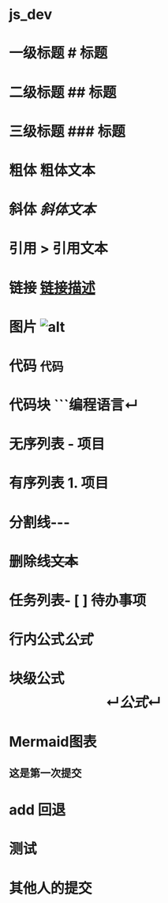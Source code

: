# js_dev
# 一级标题    # 标题
# 二级标题    ## 标题
# 三级标题    ### 标题
# 粗体        **粗体文本**
# 斜体        *斜体文本*
# 引用        > 引用文本
# 链接        [链接描述](url)
# 图片        ![alt](url "图片描述")
# 代码        `代码`
# 代码块      ```编程语言↵
# 无序列表    - 项目
# 有序列表    1. 项目
# 分割线---
# 删除线~~文本~~
# 任务列表- [ ] 待办事项
# 行内公式$公式$
# 块级公式$$↵公式↵$$
# Mermaid图表
## 这是第一次提交
# add 回退
# 测试
# 其他人的提交
